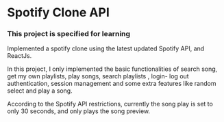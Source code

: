 <h1>Spotify Clone API</h1>



<h3>This project is specified for learning</h3>

Implemented a spotify clone using the latest updated Spotify API, and ReactJs.

In this project, I only implemented the basic functionalities of search song, get my own playlists, play songs, search playlists , login- log out authentication, session management and some extra features like random select and play a song.


According to the Spotify API restrictions, currently the song play is set to only 30 seconds, and only plays the song preview.
